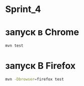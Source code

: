 # Sprint_4
# запуск в Chrome

```bash
mvn test
```

# запуск В Firefox

```bash
mvn -Dbrowser=firefox test
```
